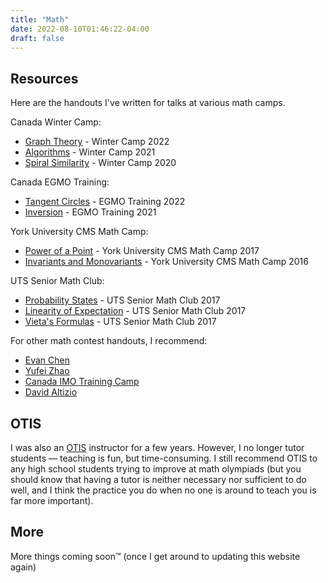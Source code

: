 ```yaml
---
title: "Math"
date: 2022-08-10T01:46:22-04:00
draft: false
---
```


## Resources
Here are the handouts I've written for talks at various math camps.

Canada Winter Camp:
* [Graph Theory](graph-theory.pdf) - Winter Camp 2022
* [Algorithms](algorithms.pdf) - Winter Camp 2021
* [Spiral Similarity](spiral-similarity.pdf) - Winter Camp 2020

Canada EGMO Training:
* [Tangent Circles](tangent-circles.pdf) - EGMO Training 2022
* [Inversion](inversion.pdf) - EGMO Training 2021

York University CMS Math Camp:
* [Power of a Point](power-of-a-point.pdf) - York University CMS Math Camp 2017
* [Invariants and Monovariants](invariants-and-monovariants.pdf) - York University CMS Math Camp 2016

UTS Senior Math Club:
* [Probability States](probability-states.pdf) - UTS Senior Math Club 2017
* [Linearity of Expectation](linearity-of-expectation.pdf) - UTS Senior Math Club 2017
* [Vieta's Formulas](vieta-formulas.pdf) - UTS Senior Math Club 2017

For other math contest handouts, I recommend:
* [Evan Chen](https://web.evanchen.cc/olympiad.html)
* [Yufei Zhao](https://yufeizhao.com/olympiad/)
* [Canada IMO Training Camp](https://sites.google.com/site/imocanada)
* [David Altizio](https://www.andrew.cmu.edu/user/daltizio/mathstuff.html)

## OTIS
I was also an [OTIS](https://web.evanchen.cc/otis.html) instructor for a few years. However, I no longer tutor students — teaching is fun, but time-consuming. I still recommend OTIS to any high school students trying to improve at math olympiads (but you should know that having a tutor is neither necessary nor sufficient to do well, and I think the practice you do when no one is around to teach you is far more important).

## More
More things coming soon&trade; (once I get around to updating this website again)
